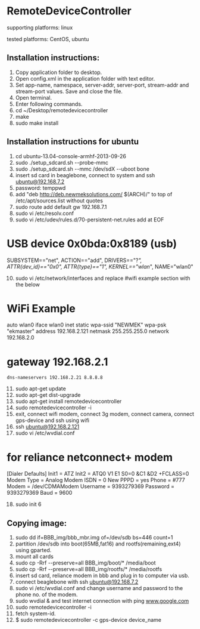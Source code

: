 RemoteDeviceController
======================

supporting platforms:
linux

tested platforms:
CentOS, ubuntu

Installation instructions:
-------------------------------------------------
1. Copy application folder to desktop.
2. Open config.xml in the application folder with text editor.
3. Set app-name, namespace, server-addr, server-port, stream-addr and stream-port values. Save and close the file.
4. Open terminal.
5. Enter following commands.
6. cd ~/Desktop/remotedevicecontroller
7. make
8. sudo make install


Installation instructions for ubuntu
--------------------------------------------------
1. cd ubuntu-13.04-console-armhf-2013-09-26
2. sudo ./setup_sdcard.sh --probe-mmc
3. sudo ./setup_sdcard.sh --mmc /dev/sdX --uboot bone
4. insert sd card in beaglebone, connect to system and ssh ubuntu@192.168.7.2
5. password: temppwd
6. add "deb http://deb.newmeksolutions.com/ $(ARCH)/" to top of /etc/apt/sources.list without quotes
7. sudo route add default gw 192.168.7.1
8. sudo vi /etc/resolv.conf
9. sudo vi /etc/udev/rules.d/70-persistent-net.rules add at EOF

# USB device 0x0bda:0x8189 (usb)
SUBSYSTEM=="net", ACTION=="add", DRIVERS=="?*", ATTR{dev_id}=="0x0", ATTR{type}=="1", KERNEL=="wlan*", NAME="wlan0"

10. sudo vi /etc/network/interfaces  and replace #wifi example section with the below

# WiFi Example
auto wlan0
iface wlan0 inet static
    wpa-ssid "NEWMEK"
    wpa-psk  "ekmaster"
    address 192.168.2.121
    netmask 255.255.255.0
    network 192.168.2.0
#    gateway 192.168.2.1
    dns-nameservers 192.168.2.21 8.8.8.8

11. sudo apt-get update
12. sudo apt-get dist-upgrade
13. sudo apt-get install remotedevicecontroller
14. sudo remotedevicecontroller -i
15. exit, connect wifi modem, connect 3g modem, connect camera, connect gps-device and ssh using wifi
16. ssh ubuntu@192.168.2.121
17. sudo vi /etc/wvdial.conf
# for reliance netconnect+ modem
[Dialer Defaults]
Init1 = ATZ
Init2 = ATQ0 V1 E1 S0=0 &C1 &D2 +FCLASS=0
Modem Type = Analog Modem
ISDN = 0
New PPPD = yes
Phone = #777
Modem = /dev/CDMAModem
Username = 9393279369
Password = 9393279369
Baud = 9600

18. sudo init 6


Copying image:
----------------------------------------------------------------------------------------------------------
1. sudo dd if=BBB_img/bbb_mbr.img of=/dev/sdb bs=446 count=1
2. partition /dev/sdb into boot(65MB,fat16) and rootfs(remaining,ext4) using gparted.
3. mount all cards
3. sudo cp -Rrf --preserve=all BBB_img/boot/* /media/boot
4. sudo cp -Rrf --preserve=all BBB_img/rootfs/* /media/rootfs
5. insert sd card, reliance modem in bbb and plug in to computer via usb.
6. connect beaglebone with ssh ubuntu@192.168.7.2
7. sudo vi /etc/wvdial.conf  and change username and password to the phone no. of the modem.
8. sudo wvdial &   and test internet connection with ping www.google.com
9. sudo remotedevicecontroller -i
10. fetch system-id.
11. $ sudo remotedevicecontroller -c
    gps-device
    device_name

